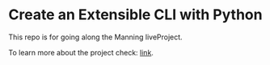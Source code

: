 # Create an Extensible CLI with Python

This repo is for going along the Manning liveProject.

To learn more about the project check: [link](https://www.manning.com/liveproject/build-an-extensible-cli-with-python).
